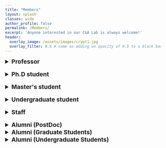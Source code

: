 ```yaml
---
title: "Members"
layout: splash
classes: wide
author_profile: false
permalink: /Members/
excerpt: 'Anyone interested in our C&A Lab is always welcome!'
header:
  overlay_image: /assets/images/crypt1.jpg
  overlay_filter: 0.5 # same as adding an opacity of 0.5 to a black background
---
```




<details>
    <summary style="font-size:1.2rem; font-weight:bold;">
        Professor
    </summary>
    <ul type="square">
        <li><p style="text-align:left;"><A href="https://sites.google.com/site/jhsbhs/"><b sytle="font-size:120%;">Jae Hong Seo</b></A>
            <br>
            <img src="{{ site.url }}{{ site.baseurl }}/assets/images/jaehong.jpg" alt="" height="160" width="120">
            </p>
            <u>Education</u>
            <br>
            Seoul National University
            <br>
            <i><p style="text-align:left;">Ph.D in Mathematics<span style="float:right;">Feb 2011</span></p></i>                
            Korea University
            <br>
            <i><p style="text-align:left;">BS in Mathematics<span style="float:right;">Feb 2004</span></p></i>
            <u>Research Interests</u>
            <br>
            Cryptography, Computational Number Theory, Information Security (Recently, very interested in crypto primitives for secure blockchains and/or deep learning such as zero-knowledge proofs and bio authentication)
        </li>
    </ul>
</details>

<br>

<details>
    <summary style="font-size:1.2rem; font-weight:bold;">
        Ph.D student
    </summary>
    <ul type="square">        
        <br>
        <li><p style="text-align:left;"><A href="https://sunpill.github.io"><b sytle="font-size:120%;">Sunpill Kim</b></A>
        <br>
        <img src="{{ site.url }}{{ site.baseurl }}/assets/images/Sunpill1.jpg" alt="" height="160" width="120">
        </p>
        <u>Education</u>
        <br>
        Hanyang University
        <br>
        <i><p style="text-align:left;">Ph.D in Mathematics<span style="float:right;">Mar 2020 - present</span><br>
            <span style="text-align:left;">BS in Mathematics</span><span style="float:right;"> Mar 2015 - Feb 2020</span></p></i>
        <u>Research Interests</u>
        <br>
        Deep Learning-Based Biometric(Face, Speaker), Zero-Knowledge Proofs & Verifiable Computing 
    </li>   
    <br>
        <li><p style="text-align:left;"><A href="https://hyeonbumlee.github.io"><b sytle="font-size:120%;">Hyeonbum Lee</b></A>
        <br>
        <img src="{{ site.url }}{{ site.baseurl }}/assets/images/Hyeonbum.jpg" alt="" height="160" width="120">
        </p>
        <u>Education</u>
        <br>
        Hanyang University
        <br>
        <i><p style="text-align:left;">Ph.D in Mathematics<span style="float:right;">Mar 2020 - present</span><br>
            <span style="text-align:left;">BS in Mathematics</span><span style="float:right;"> Mar 2014 - Feb 2018</span></p></i>
        <u>Research Interests</u>
        <br>
        Cryptography(Zero-Knowledge Proofs)
        </li>        
    </ul>
</details>

<br>

<details>
    <summary style="font-size:1.2rem; font-weight:bold;">
        Master's student
    </summary>
    <ul type="square">
        <li><p style="text-align:left;"><b sytle="font-size:120%;">Gwangwoon Lee</b>
        <br>
        <img src="{{ site.url }}{{ site.baseurl }}/assets/images/lgw.jpg" alt="" height="160" width="120">
        </p>
        <u>Education</u>
        <br>
        Hanyang University
        <br>
        <i><p style="text-align:left;">MS in Mathematics<span style="float:right;">Mar 2021 - present</span><br>
            </p></i>
        CATHOLIC KWANDONG UNIVERSITY
        <br>
        <i><p style="text-align:left;">BS in Mathematics Education<span style="float:right;"> Mar 2014 - Feb 2021</span></p></i>
        <u>Research Interests</u>
        <br>
        Blockchain, Cryptography
    </li>
    <br>
        <li><p style="text-align:left;"><b sytle="font-size:120%;">Kyuhwan Lee</b>
        <br>
        <img src="{{ site.url }}{{ site.baseurl }}/assets/images/Kyuhwan.jpg" alt="" height="160" width="120">
        </p>
        <u>Education</u>
        <br>
        Hanyang University
        <br>
        <i><p style="text-align:left;">MS in Information Security<span style="float:right;">Mar 2022 - present</span><br>
            <span style="text-align:left;">BS in Mathematics</span><span style="float:right;"> Mar 2015 - Feb 2022</span></p></i>
        <u>Research Interests</u>
        <br>
        Lattice-based cryptography, Zero-Knowledge Proof
    </li>
    </ul>
</details>

<br>

<details>
    <summary style="font-size:1.2rem; font-weight:bold;">
        Undergraduate student
    </summary>
    <ul type="square">
        <li><p style="text-align:left;"><b sytle="font-size:120%;">Chanwoo Hwang</b>
        <br>
        <img src="{{ site.url }}{{ site.baseurl }}/assets/images/Chanwoo.jpg" alt="" height="160" width="120">
        </p>
        <u>Education</u>
        <br>
        Hanyang University
        <br>
        <i><p style="text-align:left;">BS in Mathematics<span style="float:right;">Mar 2017 - present</span></p></i>
        <u>Research Interests</u>
        <br>
        Deep Learning Algorithm, Computer Vision
    </li>
    <br>
        <li><p style="text-align:left;"><b sytle="font-size:120%;">Dongsu Kim</b>
        <br>
        <img src="{{ site.url }}{{ site.baseurl }}/assets/images/Dongsu.jpg" alt="" height="160" width="120">
        </p>
        <u>Education</u>
        <br>
        Hanyang University
        <br>
        <i><p style="text-align:left;">BS in Mathematics<span style="float:right;">Mar 2017 - present</span></p></i>
        <u>Research Interests</u>
        <br>
        Deep Learning Algorithm, Computer Vision
    </li>
    <br>
        <li><p style="text-align:left;"><b sytle="font-size:120%;">Bora Jeong</b>
        <br>
        <img src="{{ site.url }}{{ site.baseurl }}/assets/images/Bora.jpg" alt="" height="160" width="120">
        </p>
        <u>Education</u>
        <br>
        Hanyang University
        <br>
        <i><p style="text-align:left;">BS in Mathematics<span style="float:right;">Mar 2015 - present</span></p></i>
        <u>Research Interests</u>
        <br>
        Deep Learning Algorithm
    </li>
    <br>
        <li><p style="text-align:left;"><b sytle="font-size:120%;">Seunghun Paik</b>
        <br>
        <img src="{{ site.url }}{{ site.baseurl }}/assets/images/Seunghun.jpg" alt="" height="160" width="120">
        </p>
        <u>Education</u>
        <br>
        Hanyang University
        <br>
        <i><p style="text-align:left;">BS in Mathematics<span style="float:right;">Mar 2018 - present</span></p></i>
        <u>Research Interests</u>
        <br>
        Privacy Preserving Machine Learning
        </li>
    <br>
        <li><p style="text-align:left;"><b sytle="font-size:120%;">MinSu Kim</b>
        <br>
        <img src="{{ site.url }}{{ site.baseurl }}/assets/images/minsu.jpg" alt="" height="160" width="120">
        </p>
        <u>Education</u>
        <br>
        Hanyang University
        <br>
        <i><p style="text-align:left;">BS in Mathematics<span style="float:right;">Mar 2018 - present</span></p></i>
        <u>Research Interests</u>
        <br>
        Error Correcting Code
        </li>
    <br>
        <li><p style="text-align:left;"><b sytle="font-size:120%;">Seongae Baek</b>
        <br>
        <u>Education</u>
        <br>
        Hanyang University
        <br>
        <i><p style="text-align:left;">BS in Mathematics<span style="float:right;">Mar 2019 - present</span></p></i>
        <u>Research Interests</u>
        <br>
        Error Correcting Code
        </li>
    </ul>
</details>

<br>

<details>
    <summary style="font-size:1.2rem; font-weight:bold;">
        Staff
    </summary>
    <ul type="square">
        <li><p style="text-align:left;"><b sytle="font-size:120%;">Bomin Kwon</b>
        <br>
        <img src="{{ site.url }}{{ site.baseurl }}/assets/images/kbm.jpg" alt="" height="160" width="120">
        </p>
    </li>
    </ul>
</details>

<br>

<details>
    <summary style="font-size:1.2rem; font-weight:bold;">
        Alumni (PostDoc)
    </summary>
    <ul type="square">
        <li><p style="text-align:left;"><b sytle="font-size:120%;">Heewon Chung (Desilo)</b><span style="float:right;"> <i>Dec 2021</i></span></p>
    </li>
    </ul>
</details>

<details>
    <summary style="font-size:1.2rem; font-weight:bold;">
        Alumni (Graduate Students)
    </summary>
    <ul type="square">
        <li><p style="text-align:left;"><b sytle="font-size:120%;">Hwamin Yoo</b><span style="float:right;"> <i>Feb 2017</i></span></p>
    </li>
        <li><p style="text-align:left;"><b sytle="font-size:120%;">Changjin Kim (Onther)</b><span style="float:right;"> <i>Feb 2017</i></span></p>
    </li>
        <li><p style="text-align:left;"><b sytle="font-size:120%;">Gyumin Lim (KAIST Cyber Security Research Center)</b><span style="float:right;"> <i>Feb 2021</i></span></p>
    </li>
    </ul>
</details>

<details>
    <summary style="font-size:1.2rem; font-weight:bold;">
        Alumni (Undergraduate Students)
    </summary>
    <ul type="square">
        <li><p style="text-align:left;"><b sytle="font-size:120%;">Sunpill Kim</b><span style="float:right;"> <i></i></span></p>
    </li>
        <li><p style="text-align:left;"><b sytle="font-size:120%;">Dongyoung Kim</b><span style="float:right;"> <i></i></span></p>
    </li>
        <li><p style="text-align:left;"><b sytle="font-size:120%;">Jaeyong Ahn</b><span style="float:right;"> <i></i></span></p>
    </li>
        <li><p style="text-align:left;"><b sytle="font-size:120%;">Jungmin Kim</b><span style="float:right;"> <i></i></span></p>
    </li>
        <li><p style="text-align:left;"><b sytle="font-size:120%;">SuRyun Ji</b><span style="float:right;"> <i></i></span></p>
    </li>
        <li><p style="text-align:left;"><A href="https://github.com/imeunu"><b sytle="font-size:120%;">Eunwoo Im</b></A><span style="float:right;"> <i></i></span></p>
    </li>
        <li><p style="text-align:left;"><b sytle="font-size:120%;">Taesam Kim</b><span style="float:right;"> <i></i></span></p>
    </li>
    </ul>
</details>
